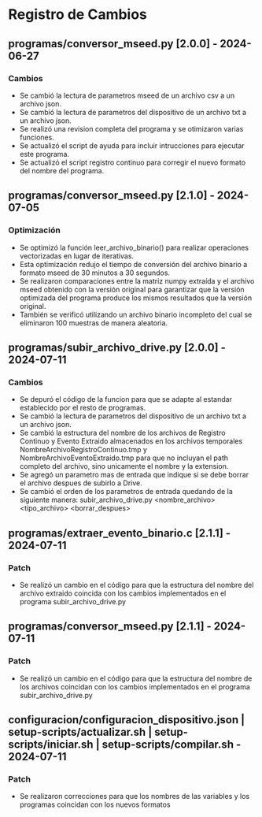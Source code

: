 # Registro de Cambios

## programas/conversor_mseed.py [2.0.0] - 2024-06-27
### Cambios
- Se cambió la lectura de parametros mseed de un archivo csv a un archivo json.
- Se cambió la lectura de parametros del dispositivo de un archivo txt a un archivo json.
- Se realizó una revision completa del programa y se otimizaron varias funciones.
- Se actualizó el script de ayuda para incluir intrucciones para ejecutar este programa.
- Se actualizó el script registro continuo para corregir el nuevo formato del nombre del programa.

## programas/conversor_mseed.py [2.1.0] - 2024-07-05
### Optimización
- Se optimizó la función leer_archivo_binario() para realizar operaciones vectorizadas en lugar de iterativas.
- Esta optimización redujo el tiempo de conversión del archivo binario a formato mseed de 30 minutos a 30 segundos.
- Se realizaron comparaciones entre la matriz numpy extraída y el archivo mseed obtenido con la versión original para garantizar que la versión optimizada del programa produce los mismos resultados que la versión original.
- También se verificó utilizando un archivo binario incompleto del cual se eliminaron 100 muestras de manera aleatoria.

## programas/subir_archivo_drive.py [2.0.0] - 2024-07-11
### Cambios 
- Se depuró el código de la funcion para que se adapte al estandar establecido por el resto de programas.
- Se cambió la lectura de parametros del dispositivo de un archivo txt a un archivo json.
- Se cambió la estructura del nombre de los archivos de Registro Continuo y Evento Extraido almacenados en los archivos temporales NombreArchivoRegistroContinuo.tmp y NombreArchivoEventoExtraido.tmp para que no incluyan el path completo del archivo, sino unicamente el nombre y la extension. 
- Se agregó un parametro mas de entrada que indique si se debe borrar el archivo despues de subirlo a Drive.
- Se cambió el orden de los parametros de entrada quedando de la siguiente manera: subir_archivo_drive.py <nombre_archivo> <tipo_archivo> <borrar_despues>

## programas/extraer_evento_binario.c [2.1.1] - 2024-07-11
### Patch
- Se realizó un cambio en el código para que la estructura del nombre del archivo extraido coincida con los cambios implementados en el programa subir_archivo_drive.py

## programas/conversor_mseed.py [2.1.1] - 2024-07-11
### Patch
- Se realizó un cambio en el código para que la estructura del nombre de los archivos coincidan con los cambios implementados en el programa subir_archivo_drive.py

## configuracion/configuracion_dispositivo.json | setup-scripts/actualizar.sh | setup-scripts/iniciar.sh | setup-scripts/compilar.sh - 2024-07-11
### Patch
- Se realizaron correcciones para que los nombres de las variables y los programas coincidan con los nuevos formatos